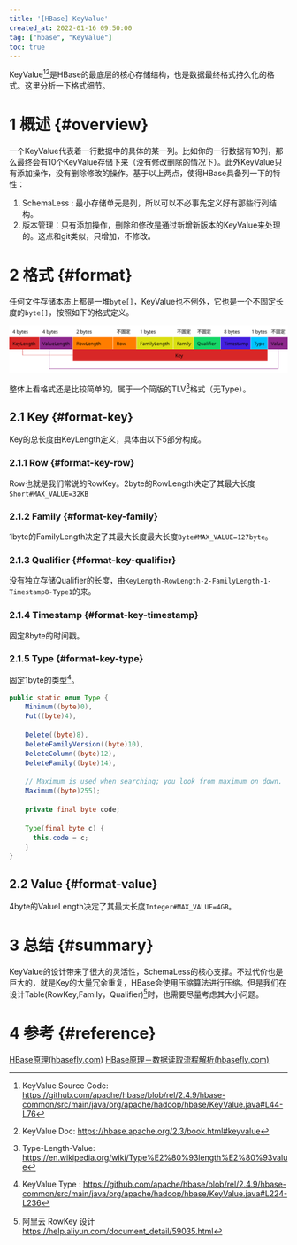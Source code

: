 ```yaml
---
title: '[HBase] KeyValue'
created_at: 2022-01-16 09:50:00
tag: ["hbase", "KeyValue"]
toc: true
---
```


KeyValue[^keyvalue-source-code][^keyvalue-doc]是HBase的最底层的核心存储结构，也是数据最终格式持久化的格式。这里分析一下格式细节。

# 1 概述 {#overview}

一个KeyValue代表着一行数据中的具体的某一列。比如你的一行数据有10列，那么最终会有10个KeyValue存储下来（没有修改删除的情况下）。此外KeyValue只有添加操作，没有删除修改的操作。基于以上两点，使得HBase具备列一下的特性：

1. SchemaLess : 最小存储单元是列，所以可以不必事先定义好有那些行列结构。
2. 版本管理：只有添加操作，删除和修改是通过新增新版本的KeyValue来处理的。这点和git类似，只增加，不修改。


# 2 格式 {#format}

任何文件存储本质上都是一堆`byte[]`，KeyValue也不例外，它也是一个不固定长度的`byte[]`，按照如下的格式定义。

![HBase KeyValue Format](hbase-keyvalue-format.svg)

整体上看格式还是比较简单的，属于一个简版的TLV[^tlv-wiki]格式（无Type）。

## 2.1 Key {#format-key}

Key的总长度由KeyLength定义，具体由以下5部分构成。

### 2.1.1 Row {#format-key-row}


Row也就是我们常说的RowKey。2byte的RowLength决定了其最大长度`Short#MAX_VALUE=32KB`

### 2.1.2 Family {#format-key-family}

1byte的FamilyLength决定了其最大长度最大长度`Byte#MAX_VALUE=127byte`。

### 2.1.3 Qualifier {#format-key-qualifier}

没有独立存储Qualifier的长度，由`KeyLength-RowLength-2-FamilyLength-1-Timestamp8-Type1`的来。

### 2.1.4 Timestamp {#format-key-timestamp}

固定8byte的时间戳。
### 2.1.5 Type {#format-key-type}

固定1byte的类型[^keyvalue-source-code-type]。

```java
public static enum Type {
    Minimum((byte)0),
    Put((byte)4),

    Delete((byte)8),
    DeleteFamilyVersion((byte)10),
    DeleteColumn((byte)12),
    DeleteFamily((byte)14),

    // Maximum is used when searching; you look from maximum on down.
    Maximum((byte)255);

    private final byte code;

    Type(final byte c) {
      this.code = c;
    }
}
```


## 2.2 Value {#format-value}

4byte的ValueLength决定了其最大长度`Integer#MAX_VALUE=4GB`。


# 3 总结 {#summary}

KeyValue的设计带来了很大的灵活性，SchemaLess的核心支撑。不过代价也是巨大的，就是Key的大量冗余重复，HBase会使用压缩算法进行压缩。但是我们在设计Table(RowKey,Family，Qualifier)[^aliyun-hbase-schema]时，也需要尽量考虑其大小问题。

# 4 参考 {#reference}

[HBase原理(hbasefly.com)](http://hbasefly.com/category/hbase/)
[HBase原理－数据读取流程解析(hbasefly.com)](http://hbasefly.com/2016/12/21/hbase-getorscan/)

[^keyvalue-source-code]: KeyValue Source Code: <https://github.com/apache/hbase/blob/rel/2.4.9/hbase-common/src/main/java/org/apache/hadoop/hbase/KeyValue.java#L44-L76>

[^keyvalue-doc]: KeyValue Doc: <https://hbase.apache.org/2.3/book.html#keyvalue>

[^tlv-wiki]:Type-Length-Value: <https://en.wikipedia.org/wiki/Type%E2%80%93length%E2%80%93value>

[^keyvalue-source-code-type]:KeyValue Type : <https://github.com/apache/hbase/blob/rel/2.4.9/hbase-common/src/main/java/org/apache/hadoop/hbase/KeyValue.java#L224-L236>

[^aliyun-hbase-schema]:阿里云 RowKey 设计 <https://help.aliyun.com/document_detail/59035.html>